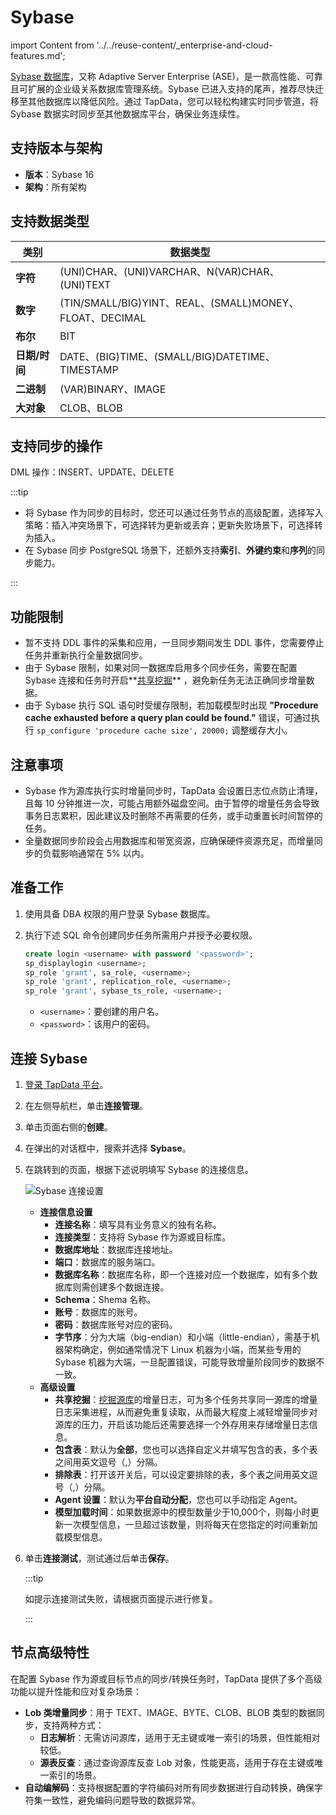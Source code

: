 # Sybase

import Content from '../../reuse-content/_enterprise-and-cloud-features.md';

<Content />

[Sybase 数据库](https://infocenter.sybase.com/help/index.jsp)，又称 Adaptive Server Enterprise (ASE)，是一款高性能、可靠且可扩展的企业级关系数据库管理系统。Sybase 已进入支持的尾声，推荐尽快迁移至其他数据库以降低风险。通过 TapData，您可以轻松构建实时同步管道，将 Sybase 数据实时同步至其他数据库平台，确保业务连续性。

## 支持版本与架构

* **版本**：Sybase 16
* **架构**：所有架构

## 支持数据类型

| **类别**      | **数据类型**                                            |
| ------------- | ------------------------------------------------------- |
| **字符**      | (UNI)CHAR、(UNI)VARCHAR、N(VAR)CHAR、(UNI)TEXT          |
| **数字**      | (TIN/SMALL/BIG)YINT、REAL、(SMALL)MONEY、FLOAT、DECIMAL |
| **布尔**      | BIT                                                     |
| **日期/时间** | DATE、(BIG)TIME、(SMALL/BIG)DATETIME、TIMESTAMP         |
| **二进制**    | (VAR)BINARY、IMAGE                                      |
| **大对象**    | CLOB、BLOB                                              |

## 支持同步的操作

DML 操作：INSERT、UPDATE、DELETE

:::tip

- 将 Sybase 作为同步的目标时，您还可以通过任务节点的高级配置，选择写入策略：插入冲突场景下，可选择转为更新或丢弃；更新失败场景下，可选择转为插入。
- 在 Sybase 同步 PostgreSQL 场景下，还额外支持**索引**、**外键约束**和**序列**的同步能力。

:::

## 功能限制

- 暂不支持 DDL 事件的采集和应用，一旦同步期间发生 DDL 事件，您需要停止任务并重新执行全量数据同步。
- 由于 Sybase 限制，如果对同一数据库启用多个同步任务，需要在配置 Sybase 连接和任务时开启**[共享挖掘](../../user-guide/advanced-settings/share-mining.md)** ，避免新任务无法正确同步增量数据。
- 由于 Sybase 执行 SQL 语句时受缓存限制，若加载模型时出现 **"Procedure cache exhausted before a query plan could be found."** 错误，可通过执行 `sp_configure 'procedure cache size', 20000;` 调整缓存大小。

## 注意事项

- Sybase 作为源库执行实时增量同步时，TapData 会设置日志位点防止清理，且每 10 分钟推进一次，可能占用额外磁盘空间。由于暂停的增量任务会导致事务日志累积，因此建议及时删除不再需要的任务，或手动重置长时间暂停的任务。
- 全量数据同步阶段会占用数据库和带宽资源，应确保硬件资源充足，而增量同步的负载影响通常在 5% 以内。

## <span id="prerequisites">准备工作</span>

1. 使用具备 DBA 权限的用户登录 Sybase 数据库。

2. 执行下述 SQL 命令创建同步任务所需用户并授予必要权限。

   ```sql
   create login <username> with password '<password>';
   sp_displaylogin <username>;
   sp_role 'grant', sa_role, <username>;
   sp_role 'grant', replication_role, <username>;
   sp_role 'grant', sybase_ts_role, <username>;
   ```

   * `<username>`：要创建的用户名。
   * `<password>`：该用户的密码。

## 连接 Sybase

1. [登录 TapData 平台](../../user-guide/log-in.md)。

2. 在左侧导航栏，单击**连接管理**。

3. 单击页面右侧的**创建**。

4. 在弹出的对话框中，搜索并选择 **Sybase**。

5. 在跳转到的页面，根据下述说明填写 Sybase 的连接信息。

   ![Sybase 连接设置](../../images/sybase_connection.png)

   * **连接信息设置**
     * **连接名称**：填写具有业务意义的独有名称。
     * **连接类型**：支持将 Sybase 作为源或目标库。
     * **数据库地址**：数据库连接地址。
     * **端口**：数据库的服务端口。
     * **数据库名称**：数据库名称，即一个连接对应一个数据库，如有多个数据库则需创建多个数据连接。
     * **Schema**：Shema 名称。
     * **账号**：数据库的账号。
     * **密码**：数据库账号对应的密码。
     * **字节序**：分为大端（big-endian）和小端（little-endian），需基于机器架构确定，例如通常情况下 Linux 机器为小端，而某些专用的 Sybase 机器为大端，一旦配置错误，可能导致增量阶段同步的数据不一致。
   * **高级设置**
      * **共享挖掘**：[挖掘源库](../../user-guide/advanced-settings/share-mining.md)的增量日志，可为多个任务共享同一源库的增量日志采集进程，从而避免重复读取，从而最大程度上减轻增量同步对源库的压力，开启该功能后还需要选择一个外存用来存储增量日志信息。
      * **包含表**：默认为**全部**，您也可以选择自定义并填写包含的表，多个表之间用英文逗号（,）分隔。
      * **排除表**：打开该开关后，可以设定要排除的表，多个表之间用英文逗号（,）分隔。
      * **Agent 设置**：默认为**平台自动分配**，您也可以手动指定 Agent。
      * **模型加载时间**：如果数据源中的模型数量少于10,000个，则每小时更新一次模型信息，一旦超过该数量，则将每天在您指定的时间重新加载模型信息。

6. 单击**连接测试**，测试通过后单击**保存**。

   :::tip

   如提示连接测试失败，请根据页面提示进行修复。

   :::

## 节点高级特性

在配置 Sybase 作为源或目标节点的同步/转换任务时，TapData 提供了多个高级功能以提升性能和应对复杂场景：

- **Lob 类增量同步**：用于 TEXT、IMAGE、BYTE、CLOB、BLOB 类型的数据同步，支持两种方式：
  - **日志解析**：无需访问源库，适用于无主键或唯一索引的场景，但性能相对较低。
  - **源表反查**：通过查询源库反查 Lob 对象，性能更高，适用于存在主键或唯一索引的场景。
- **自动编解码**：支持根据配置的字符编码对所有同步数据进行自动转换，确保字符集一致性，避免编码问题导致的数据异常。